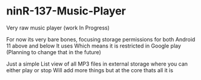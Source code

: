 # ninR-137-Music-Player
Very raw music player (work In Progress)

For now its very bare bones, focusing storage permissions for both Android 11 above and below
It uses <uses-permission android:name="android.permission.MANAGE_EXTERNAL_STORAGE"/>
Which means it is restricted in Google play (Planning to change that in the future)

Just a simple List view of all MP3 files in external storage where you can either play or stop
Will add more things but at the core thats all it is
